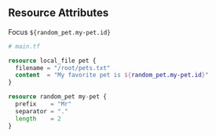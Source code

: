## Resource Attributes

Focus `${random_pet.my-pet.id}`

```terraform
# main.tf

resource local_file pet {
  filename = "/root/pets.txt"
  content  = "My favorite pet is ${random_pet.my-pet.id}"
}

resource random_pet my-pet {
  prefix    = "Mr"
  separator = "."
  length    = 2
}
```
